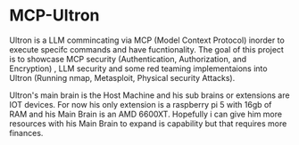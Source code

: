 # MCP-Ultron

Ultron is a LLM commincating via MCP (Model Context Protocol) inorder to execute specifc commands and have fucntionality. The goal of this project is to showcase MCP security (Authentication, Authorization, and Encryption) , LLM security and some red teaming implementaions into Ultron (Running nmap, Metasploit, Physical security Attacks).

Ultron's main brain is the Host Machine and his sub brains or extensions are IOT devices. For now his only extension is a raspberry pi 5 with 16gb of RAM and his Main Brain is an AMD 6600XT. Hopefully i can give him more resources with his Main Brain to expand is capability but that requires more finances.
